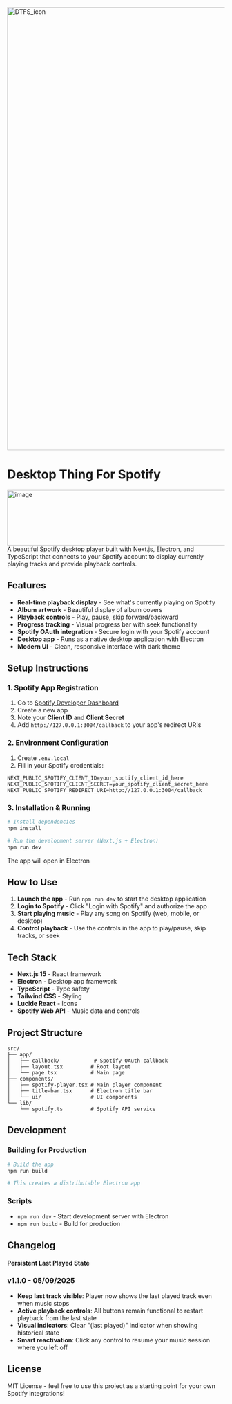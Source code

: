 <img width="1024" height="1024" alt="DTFS_icon" src="https://github.com/user-attachments/assets/19226089-637d-4845-8a3a-4a756c076b13" />

# Desktop Thing For Spotify

<img width="1080" height="128" alt="image" src="https://github.com/user-attachments/assets/b8a56967-0f82-4722-bacf-4da727b098e6" />
A beautiful Spotify desktop player built with Next.js, Electron, and TypeScript that connects to your Spotify account to display currently playing tracks and provide playback controls.

## Features

- **Real-time playback display** - See what's currently playing on Spotify
- **Album artwork** - Beautiful display of album covers
- **Playback controls** - Play, pause, skip forward/backward
- **Progress tracking** - Visual progress bar with seek functionality
- **Spotify OAuth integration** - Secure login with your Spotify account
- **Desktop app** - Runs as a native desktop application with Electron
- **Modern UI** - Clean, responsive interface with dark theme

## Setup Instructions

### 1. Spotify App Registration

1. Go to [Spotify Developer Dashboard](https://developer.spotify.com/dashboard/applications)
2. Create a new app
3. Note your **Client ID** and **Client Secret**
4. Add `http://127.0.0.1:3004/callback` to your app's redirect URIs

### 2. Environment Configuration

1. Create `.env.local`
2. Fill in your Spotify credentials:

```env
NEXT_PUBLIC_SPOTIFY_CLIENT_ID=your_spotify_client_id_here
NEXT_PUBLIC_SPOTIFY_CLIENT_SECRET=your_spotify_client_secret_here
NEXT_PUBLIC_SPOTIFY_REDIRECT_URI=http://127.0.0.1:3004/callback
```

### 3. Installation & Running

```bash
# Install dependencies
npm install

# Run the development server (Next.js + Electron)
npm run dev
```

The app will open in Electron

## How to Use

1. **Launch the app** - Run `npm run dev` to start the desktop application
2. **Login to Spotify** - Click "Login with Spotify" and authorize the app
3. **Start playing music** - Play any song on Spotify (web, mobile, or desktop)
4. **Control playback** - Use the controls in the app to play/pause, skip tracks, or seek

## Tech Stack

- **Next.js 15** - React framework
- **Electron** - Desktop app framework
- **TypeScript** - Type safety
- **Tailwind CSS** - Styling
- **Lucide React** - Icons
- **Spotify Web API** - Music data and controls

## Project Structure

```
src/
├── app/
│   ├── callback/           # Spotify OAuth callback
│   ├── layout.tsx         # Root layout
│   └── page.tsx           # Main page
├── components/
│   ├── spotify-player.tsx # Main player component
│   ├── title-bar.tsx      # Electron title bar
│   └── ui/                # UI components
└── lib/
    └── spotify.ts         # Spotify API service
```

## Development

### Building for Production

```bash
# Build the app
npm run build

# This creates a distributable Electron app
```

### Scripts

- `npm run dev` - Start development server with Electron
- `npm run build` - Build for production

## Changelog


#### **Persistent Last Played State**
### v1.1.0 - 05/09/2025
- **Keep last track visible**: Player now shows the last played track even when music stops
- **Active playback controls**: All buttons remain functional to restart playback from the last state
- **Visual indicators**: Clear "(last played)" indicator when showing historical state
- **Smart reactivation**: Click any control to resume your music session where you left off

## License

MIT License - feel free to use this project as a starting point for your own Spotify integrations!
